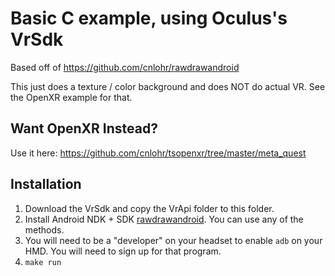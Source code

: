 # Basic C example, using Oculus's VrSdk

Based off of https://github.com/cnlohr/rawdrawandroid

This just does a texture / color background and does NOT do actual VR.  See the OpenXR example for that.

## Want OpenXR Instead?

Use it here: https://github.com/cnlohr/tsopenxr/tree/master/meta_quest

## Installation

1. Download the VrSdk and copy the VrApi folder to this folder.
2. Install Android NDK + SDK [rawdrawandroid](https://github.com/cnlohr/rawdrawandroid).  You can use any of the methods. 
3. You will need to be a "developer" on your headset to enable `adb` on your HMD. You will need to sign up for that program.
4. `make run`

